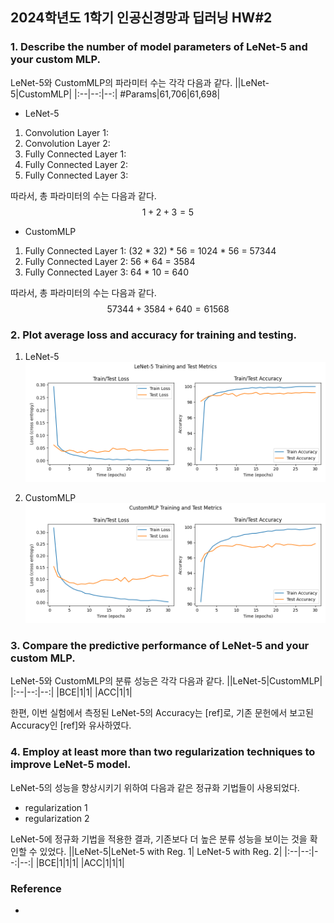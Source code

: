 ## 2024학년도 1학기 인공신경망과 딥러닝 HW#2

### 1. Describe the number of model parameters of LeNet-5 and your custom MLP.
LeNet-5와 CustomMLP의 파라미터 수는 각각 다음과 같다.
||LeNet-5|CustomMLP|
|:--|--:|--:|
#Params|61,706|61,698|

- LeNet-5  
1. Convolution Layer 1: 
2. Convolution Layer 2: 
3. Fully Connected Layer 1: 
4. Fully Connected Layer 2: 
5. Fully Connected Layer 3: 

따라서, 총 파라미터의 수는 다음과 같다.
$$1+2+3=5$$

- CustomMLP
1. Fully Connected Layer 1: (32 * 32) * 56 = 1024 * 56 = 57344
2. Fully Connected Layer 2: 56 * 64 = 3584
3. Fully Connected Layer 3: 64 * 10 = 640

따라서, 총 파라미터의 수는 다음과 같다.
$$57344 + 3584 + 640 = 61568$$


### 2. Plot average loss and accuracy for training and testing.
1. LeNet-5  
![LeNet-5](./img/LeNet-5.png)

2. CustomMLP  
![CustomMLP](./img/CustomMLP.png)


### 3. Compare the predictive performance of LeNet-5 and your custom MLP.
LeNet-5와 CustomMLP의 분류 성능은 각각 다음과 같다.
||LeNet-5|CustomMLP|
|:--|--:|--:|
|BCE|1|1|
|ACC|1|1|

한편, 이번 실험에서 측정된 LeNet-5의 Accuracy는 [ref]로, 기존 문헌에서 보고된 Accuracy인 [ref]와 유사하였다.


### 4. Employ at least more than two regularization techniques to improve LeNet-5 model.
LeNet-5의 성능을 향상시키기 위하여 다음과 같은 정규화 기법들이 사용되었다.
- regularization 1
- regularization 2

LeNet-5에 정규화 기법을 적용한 결과, 기존보다 더 높은 분류 성능을 보이는 것을 확인할 수 있었다.
||LeNet-5|LeNet-5 with Reg. 1| LeNet-5 with Reg. 2|
|:--|--:|--:|--:|
|BCE|1|1|1|
|ACC|1|1|1|


### Reference
- 